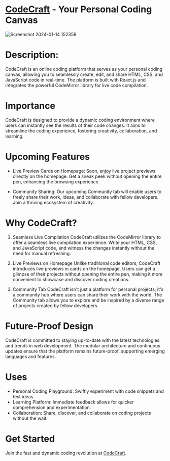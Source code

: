 # [CodeCraft](https://codecraft-editor.pages.dev/) - Your Personal Coding Canvas

![Screenshot 2024-01-14 152358](https://github.com/astroxhacker/codecraft/assets/109857735/8de9b11f-1182-4f4e-bdf1-abe94dc65073)

# Description:
  CodeCraft is an online coding platform that serves as your personal coding canvas, allowing you to seamlessly create, edit, and share HTML, CSS, and JavaScript code in real-time. The platform is built with React.js and integrates the powerful CodeMirror library for live code compilation.

# Importance
  CodeCraft is designed to provide a dynamic coding environment where users can instantly see the results of their code changes. It aims to streamline the coding experience, fostering creativity, collaboration, and learning.

# Upcoming Features
* Live Preview Cards on Homepage:
Soon, enjoy live project previews directly on the homepage. Get a sneak peek without opening the entire pen, enhancing the browsing experience.

* Community Sharing:
Our upcoming Community tab will enable users to freely share their work, ideas, and collaborate with fellow developers. Join a thriving ecosystem of creativity.

# Why CodeCraft?
1. Seamless Live Compilation
CodeCraft utilizes the CodeMirror library to offer a seamless live compilation experience. Write your HTML, CSS, and JavaScript code, and witness the changes instantly without the need for manual refreshing.

2. Live Previews on Homepage
Unlike traditional code editors, CodeCraft introduces live previews in cards on the homepage. Users can get a glimpse of their projects without opening the entire pen, making it more convenient to showcase and discover coding creations.

3. Community Tab
CodeCraft isn't just a platform for personal projects; it's a community hub where users can share their work with the world. The Community tab allows you to explore and be inspired by a diverse range of projects created by fellow developers.

# Future-Proof Design
  CodeCraft is committed to staying up-to-date with the latest technologies and trends in web development. The modular architecture and continuous updates ensure that the platform remains future-proof, supporting emerging languages and features.

# Uses

* Personal Coding Playground: Swiftly experiment with code snippets and test ideas.
* Learning Platform: Immediate feedback allows for quicker comprehension and experimentation.
* Collaboration: Share, discover, and collaborate on coding projects without the wait.

# Get Started

Join the fast and dynamic coding revolution at [CodeCraft](https://codecraft-editor.pages.dev/).
